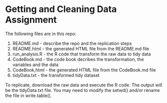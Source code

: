 Getting and Cleaning Data Assignment
====================================

The following files are in this repo:  
1. README.md - describe the repo and the replication steps  
2. README.html - the generated HTML file from the README.md file  
2. run_analysis.R - the R code that transform the raw data to tidy data  
3. CodeBook.md - the code book decribes the transformation, the variables and the data  
4. CodeBook,html - the generated HTML file from the CodeBook.md file
4. tidyData.txt - the transformed tidy dataset  

To replicate, download the raw data and execute the R code.  The output will be the tidyData.txt file.  You may need to modify the setwd() and/or rename the file in write.table().